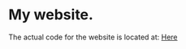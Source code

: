 # My website.
The actual code for the website is located at: [Here](https://github.com/Sapphire-code/portfolio)
